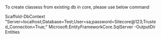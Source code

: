 ﻿To create classess from existing db in core, please use below command

Scaffold-DbContext "Server=localhost;Database=Test;User=sa;password=Sitecore@123;Trusted_Connection=True;" Microsoft.EntityFrameworkCore.SqlServer -OutputDir Entities